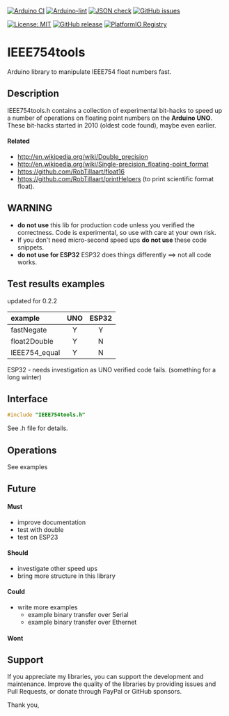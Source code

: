 
[![Arduino CI](https://github.com/RobTillaart/IEEE754tools/workflows/Arduino%20CI/badge.svg)](https://github.com/marketplace/actions/arduino_ci)
[![Arduino-lint](https://github.com/RobTillaart/IEEE754tools/actions/workflows/arduino-lint.yml/badge.svg)](https://github.com/RobTillaart/IEEE754tools/actions/workflows/arduino-lint.yml)
[![JSON check](https://github.com/RobTillaart/IEEE754tools/actions/workflows/jsoncheck.yml/badge.svg)](https://github.com/RobTillaart/IEEE754tools/actions/workflows/jsoncheck.yml)
[![GitHub issues](https://img.shields.io/github/issues/RobTillaart/IEEE754tools.svg)](https://github.com/RobTillaart/IEEE754tools/issues)

[![License: MIT](https://img.shields.io/badge/license-MIT-green.svg)](https://github.com/RobTillaart/IEEE754tools/blob/master/LICENSE)
[![GitHub release](https://img.shields.io/github/release/RobTillaart/IEEE754tools.svg?maxAge=3600)](https://github.com/RobTillaart/IEEE754tools/releases)
[![PlatformIO Registry](https://badges.registry.platformio.org/packages/robtillaart/library/IEEE754tools.svg)](https://registry.platformio.org/libraries/robtillaart/IEEE754tools)


# IEEE754tools

Arduino library to manipulate IEEE754 float numbers fast.


## Description

IEEE754tools.h contains a collection of experimental bit-hacks to speed up 
a number of operations on floating point numbers on the **Arduino UNO**.
These bit-hacks started in 2010 (oldest code found), maybe even earlier.


#### Related 

- http://en.wikipedia.org/wiki/Double_precision
- http://en.wikipedia.org/wiki/Single-precision_floating-point_format
- https://github.com/RobTillaart/float16
- https://github.com/RobTillaart/printHelpers (to print scientific format float).


## WARNING

- **do not use** this lib for production code unless you verified the correctness.
Code is experimental, so use with care at your own risk.
- If you don't need micro-second speed ups **do not use** these code snippets.
- **do not use for ESP32** ESP32 does things differently ==> not all code works.


## Test results examples 

updated for 0.2.2

| example       |  UNO   |  ESP32  |
|:--------------|:------:|:-------:|
| fastNegate    |   Y    |    Y    |
| float2Double  |   Y    |    N    |
| IEEE754_equal |   Y    |    N    |


ESP32 - needs investigation as UNO verified code fails.
(something for a long winter)


## Interface

```cpp
#include "IEEE754tools.h"
```

See .h file for details.


## Operations

See examples


## Future

#### Must

- improve documentation
- test with double
- test on ESP23

#### Should

- investigate other speed ups
- bring more structure in this library

#### Could

- write more examples
  - example binary transfer over Serial
  - example binary transfer over Ethernet

#### Wont


## Support

If you appreciate my libraries, you can support the development and maintenance.
Improve the quality of the libraries by providing issues and Pull Requests, or
donate through PayPal or GitHub sponsors.

Thank you,

